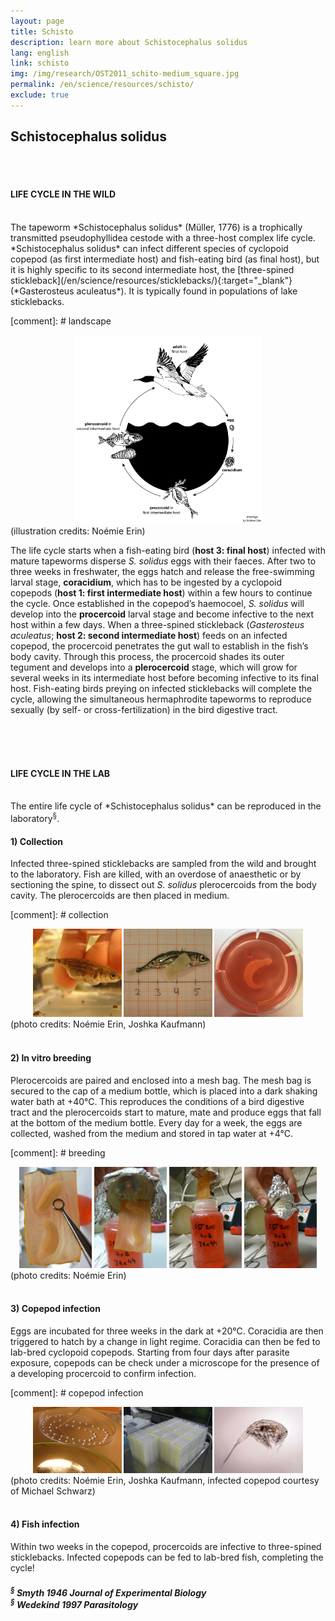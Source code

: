 ```yaml
---
layout: page
title: Schisto
description: learn more about Schistocephalus solidus
lang: english
link: schisto
img: /img/research/OST2011_schito-medium_square.jpg
permalink: /en/science/resources/schisto/
exclude: true
---
```

<h2>Schistocephalus solidus</h2>

<br/><br/>
<h4>LIFE CYCLE IN THE WILD</h4>
<br>
The tapeworm *Schistocephalus solidus* (Müller, 1776) is a trophically transmitted pseudophyllidea cestode with a three-host complex life cycle. *Schistocephalus solidus* can infect different species of cyclopoid copepod (as first intermediate host) and fish-eating bird (as final host), but it is highly specific to its second intermediate host, the [three-spined stickleback](/en/science/resources/sticklebacks/){:target="_blank"} (*Gasterosteus aculeatus*). It is typically found in populations of lake sticklebacks.

[comment]: # landscape
<center>
<img src="/img/research/tools_life-cycle_schisto.png" style = "width: 60%;" alt="" title="life cycle of Schistocephalus solidus"/>
</center>
<div class="col three caption">
(illustration credits: Noémie Erin)
</div>

The life cycle starts when a fish-eating bird (**host 3: final host**) infected with mature tapeworms disperse *S. solidus* eggs with their faeces. After two to three weeks in freshwater, the eggs hatch and release the free-swimming larval stage, **coracidium**, which has to be ingested by a cyclopoid copepods (**host 1: first intermediate host**) within a few hours to continue the cycle. Once established in the copepod’s haemocoel, *S. solidus* will develop into the **procercoid** larval stage and become infective to the next host within a few days. When a three-spined stickleback (*Gasterosteus aculeatus*; **host 2: second intermediate host**) feeds on an infected copepod, the procercoid penetrates the gut wall to establish in the fish’s body cavity. Through this process, the procercoid shades its outer tegument and develops into a **plerocercoid** stage, which will grow for several weeks in its intermediate host before becoming infective to its final host. Fish-eating birds preying on infected sticklebacks will complete the cycle, allowing the simultaneous hermaphrodite tapeworms to reproduce sexually (by self- or cross-fertilization) in the bird digestive tract.



<br/>
<br/>
<br/>
<h4>LIFE CYCLE IN THE LAB</h4>
<br>
The entire life cycle of *Schistocephalus solidus* can be reproduced in the laboratory<sup>§</sup>.

<h4>1) Collection</h4>

Infected three-spined sticklebacks are sampled from the wild and brought to the laboratory. Fish are killed, with an overdose of anaesthetic or by sectioning the spine, to dissect out *S. solidus* plerocercoids from the body cavity. The plerocercoids are then placed in medium.
<br/>

[comment]: # collection
<center>
<img src="/img/schisto/schisto_infected-fish_square.jpg" style = "width: 28%;" alt="" title="infected stickleback"/>
<img src="/img/schisto/schisto_coming-out_square.jpg" style = "width: 28%;" alt="" title="dissecting an infecting fish"/>
<img src="/img/research/OST2011_schito-medium_square.jpg" style = "width: 28%;" alt="" title="Schistocephalus solidus plerocercoid in medium"/>
</center>
<div class="col three caption">
(photo credits: Noémie Erin, Joshka Kaufmann)
</div>


<br/>
<h4>2) In vitro breeding</h4>

Plerocercoids are paired and enclosed into a mesh bag. The mesh bag is secured to the cap of a medium bottle, which is placed into a dark shaking water bath at +40°C. This reproduces the conditions of a bird digestive tract and the plerocercoids start to mature, mate and produce eggs that fall at the bottom of the medium bottle. Every day for a week, the eggs are collected, washed from the medium and stored in tap water at +4°C.


[comment]: # breeding
<center>
<img src="/img/schisto/schisto_breeding1_57.jpg" style = "width: 23%;" alt="" title="pair of S. solidus in a mesh bag"/>
<img src="/img/schisto/schisto_breeding2_57.jpg" style = "width: 23%;" alt="" title="the mesh bag..."/>
<img src="/img/schisto/schisto_breeding3_57.jpg" style = "width: 23%;" alt="" title="...is placed..."/>
<img src="/img/schisto/schisto_breeding4_57.jpg" style = "width: 23%;" alt="" title="...inside a medium bottle"/>
</center>
<div class="col three caption">
(photo credits: Noémie Erin)
</div>

<br/>
<h4>3) Copepod infection</h4>

Eggs are incubated for three weeks in the dark at +20°C. Coracidia are then triggered to hatch by a change in light regime. Coracidia can then be fed to lab-bred cyclopoid copepods. Starting from four days after parasite exposure, copepods can be check under a microscope for the presence of a developing procercoid to confirm infection.


[comment]: # copepod infection
<center>
<img src="/img/schisto/schisto_droplets_43.jpg" style = "width: 28%;" alt="" title="preparing droplets containing coracidia"/>
<img src="/img/schisto/schisto_microtiter-plates_43.jpg" style = "width: 28%;" alt="" title="collection plates with infected copepods"/>
<img src="/img/schisto/schisto_infected-copepod_43.jpg" style = "width: 28%;" alt="" title="copepod infected with a procercoid"/>
</center>

<div class="col three caption">
(photo credits: Noémie Erin, Joshka Kaufmann, infected copepod courtesy of Michael Schwarz)
</div>


<br/>
<h4>4) Fish infection</h4>

Within two weeks in the copepod, procercoids are infective to three-spined sticklebacks. Infected copepods can be fed to lab-bred fish, completing the cycle!



<h5>
<sup>§</sup> Smyth 1946 Journal of Experimental Biology<br/>
<sup>§</sup> Wedekind 1997 Parasitology</h5>
